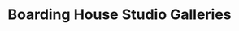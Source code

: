 ---
title: "Boarding House Studio Galleries"
url: /denver/boarding-house-studio-galleries/
shop: Kunst
---